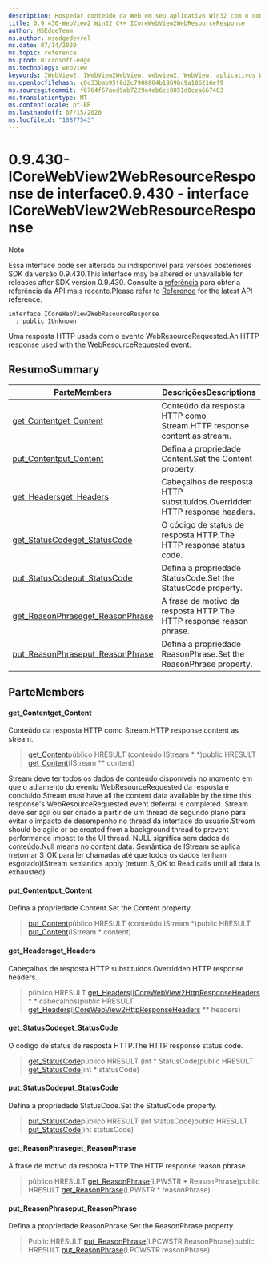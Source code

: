 ```yaml
---
description: Hospedar conteúdo da Web em seu aplicativo Win32 com o controle WebView2 do Microsoft Edge
title: 0.9.430-WebView2 Win32 C++ ICoreWebView2WebResourceResponse
author: MSEdgeTeam
ms.author: msedgedevrel
ms.date: 07/14/2020
ms.topic: reference
ms.prod: microsoft-edge
ms.technology: webview
keywords: IWebView2, IWebView2WebView, webview2, WebView, aplicativos Win32, Win32, Edge, ICoreWebView2, ICoreWebView2Host, controle do navegador, HTML Edge
ms.openlocfilehash: c0c33bab95f8d2c7908864b1869bc9a186216ef9
ms.sourcegitcommit: f6764f57aed9ab7229e4eb6cc8851d0cea667403
ms.translationtype: MT
ms.contentlocale: pt-BR
ms.lasthandoff: 07/15/2020
ms.locfileid: "10877543"
---
```

# <span data-ttu-id="f767d-104">0.9.430-ICoreWebView2WebResourceResponse de interface</span><span class="sxs-lookup"><span data-stu-id="f767d-104">0.9.430 - interface ICoreWebView2WebResourceResponse</span></span> 

> [!NOTE]
> <span data-ttu-id="f767d-105">Essa interface pode ser alterada ou indisponível para versões posteriores SDK da versão 0.9.430.</span><span class="sxs-lookup"><span data-stu-id="f767d-105">This interface may be altered or unavailable for releases after SDK version 0.9.430.</span></span> <span data-ttu-id="f767d-106">Consulte a [referência](../../../webview2-api-reference.md) para obter a referência da API mais recente.</span><span class="sxs-lookup"><span data-stu-id="f767d-106">Please refer to [Reference](../../../webview2-api-reference.md) for the latest API reference.</span></span>

```
interface ICoreWebView2WebResourceResponse
  : public IUnknown
```

<span data-ttu-id="f767d-107">Uma resposta HTTP usada com o evento WebResourceRequested.</span><span class="sxs-lookup"><span data-stu-id="f767d-107">An HTTP response used with the WebResourceRequested event.</span></span>

## <span data-ttu-id="f767d-108">Resumo</span><span class="sxs-lookup"><span data-stu-id="f767d-108">Summary</span></span>

 <span data-ttu-id="f767d-109">Parte</span><span class="sxs-lookup"><span data-stu-id="f767d-109">Members</span></span>                        | <span data-ttu-id="f767d-110">Descrições</span><span class="sxs-lookup"><span data-stu-id="f767d-110">Descriptions</span></span>
--------------------------------|---------------------------------------------
[<span data-ttu-id="f767d-111">get_Content</span><span class="sxs-lookup"><span data-stu-id="f767d-111">get_Content</span></span>](#get_content) | <span data-ttu-id="f767d-112">Conteúdo da resposta HTTP como Stream.</span><span class="sxs-lookup"><span data-stu-id="f767d-112">HTTP response content as stream.</span></span>
[<span data-ttu-id="f767d-113">put_Content</span><span class="sxs-lookup"><span data-stu-id="f767d-113">put_Content</span></span>](#put_content) | <span data-ttu-id="f767d-114">Defina a propriedade Content.</span><span class="sxs-lookup"><span data-stu-id="f767d-114">Set the Content property.</span></span>
[<span data-ttu-id="f767d-115">get_Headers</span><span class="sxs-lookup"><span data-stu-id="f767d-115">get_Headers</span></span>](#get_headers) | <span data-ttu-id="f767d-116">Cabeçalhos de resposta HTTP substituídos.</span><span class="sxs-lookup"><span data-stu-id="f767d-116">Overridden HTTP response headers.</span></span>
[<span data-ttu-id="f767d-117">get_StatusCode</span><span class="sxs-lookup"><span data-stu-id="f767d-117">get_StatusCode</span></span>](#get_statuscode) | <span data-ttu-id="f767d-118">O código de status de resposta HTTP.</span><span class="sxs-lookup"><span data-stu-id="f767d-118">The HTTP response status code.</span></span>
[<span data-ttu-id="f767d-119">put_StatusCode</span><span class="sxs-lookup"><span data-stu-id="f767d-119">put_StatusCode</span></span>](#put_statuscode) | <span data-ttu-id="f767d-120">Defina a propriedade StatusCode.</span><span class="sxs-lookup"><span data-stu-id="f767d-120">Set the StatusCode property.</span></span>
[<span data-ttu-id="f767d-121">get_ReasonPhrase</span><span class="sxs-lookup"><span data-stu-id="f767d-121">get_ReasonPhrase</span></span>](#get_reasonphrase) | <span data-ttu-id="f767d-122">A frase de motivo da resposta HTTP.</span><span class="sxs-lookup"><span data-stu-id="f767d-122">The HTTP response reason phrase.</span></span>
[<span data-ttu-id="f767d-123">put_ReasonPhrase</span><span class="sxs-lookup"><span data-stu-id="f767d-123">put_ReasonPhrase</span></span>](#put_reasonphrase) | <span data-ttu-id="f767d-124">Defina a propriedade ReasonPhrase.</span><span class="sxs-lookup"><span data-stu-id="f767d-124">Set the ReasonPhrase property.</span></span>

## <span data-ttu-id="f767d-125">Parte</span><span class="sxs-lookup"><span data-stu-id="f767d-125">Members</span></span>

#### <span data-ttu-id="f767d-126">get_Content</span><span class="sxs-lookup"><span data-stu-id="f767d-126">get_Content</span></span> 

<span data-ttu-id="f767d-127">Conteúdo da resposta HTTP como Stream.</span><span class="sxs-lookup"><span data-stu-id="f767d-127">HTTP response content as stream.</span></span>

> <span data-ttu-id="f767d-128">[get_Content](#get_content)público HRESULT (conteúdo IStream \* \*)</span><span class="sxs-lookup"><span data-stu-id="f767d-128">public HRESULT [get_Content](#get_content)(IStream \*\* content)</span></span>

<span data-ttu-id="f767d-129">Stream deve ter todos os dados de conteúdo disponíveis no momento em que o adiamento do evento WebResourceRequested da resposta é concluído.</span><span class="sxs-lookup"><span data-stu-id="f767d-129">Stream must have all the content data available by the time this response's WebResourceRequested event deferral is completed.</span></span> <span data-ttu-id="f767d-130">Stream deve ser ágil ou ser criado a partir de um thread de segundo plano para evitar o impacto de desempenho no thread da interface do usuário.</span><span class="sxs-lookup"><span data-stu-id="f767d-130">Stream should be agile or be created from a background thread to prevent performance impact to the UI thread.</span></span> <span data-ttu-id="f767d-131">NULL significa sem dados de conteúdo.</span><span class="sxs-lookup"><span data-stu-id="f767d-131">Null means no content data.</span></span> <span data-ttu-id="f767d-132">Semântica de IStream se aplica (retornar S_OK para ler chamadas até que todos os dados tenham esgotado)</span><span class="sxs-lookup"><span data-stu-id="f767d-132">IStream semantics apply (return S_OK to Read calls until all data is exhausted)</span></span>

#### <span data-ttu-id="f767d-133">put_Content</span><span class="sxs-lookup"><span data-stu-id="f767d-133">put_Content</span></span> 

<span data-ttu-id="f767d-134">Defina a propriedade Content.</span><span class="sxs-lookup"><span data-stu-id="f767d-134">Set the Content property.</span></span>

> <span data-ttu-id="f767d-135">[put_Content](#put_content)público HRESULT (conteúdo IStream \*)</span><span class="sxs-lookup"><span data-stu-id="f767d-135">public HRESULT [put_Content](#put_content)(IStream \* content)</span></span>

#### <span data-ttu-id="f767d-136">get_Headers</span><span class="sxs-lookup"><span data-stu-id="f767d-136">get_Headers</span></span> 

<span data-ttu-id="f767d-137">Cabeçalhos de resposta HTTP substituídos.</span><span class="sxs-lookup"><span data-stu-id="f767d-137">Overridden HTTP response headers.</span></span>

> <span data-ttu-id="f767d-138">público HRESULT [get_Headers](#get_headers)([ICoreWebView2HttpResponseHeaders](ICoreWebView2HttpResponseHeaders.md) \* \* cabeçalhos)</span><span class="sxs-lookup"><span data-stu-id="f767d-138">public HRESULT [get_Headers](#get_headers)([ICoreWebView2HttpResponseHeaders](ICoreWebView2HttpResponseHeaders.md) \*\* headers)</span></span>

#### <span data-ttu-id="f767d-139">get_StatusCode</span><span class="sxs-lookup"><span data-stu-id="f767d-139">get_StatusCode</span></span> 

<span data-ttu-id="f767d-140">O código de status de resposta HTTP.</span><span class="sxs-lookup"><span data-stu-id="f767d-140">The HTTP response status code.</span></span>

> <span data-ttu-id="f767d-141">[get_StatusCode](#get_statuscode)público HRESULT (int \* StatusCode)</span><span class="sxs-lookup"><span data-stu-id="f767d-141">public HRESULT [get_StatusCode](#get_statuscode)(int \* statusCode)</span></span>

#### <span data-ttu-id="f767d-142">put_StatusCode</span><span class="sxs-lookup"><span data-stu-id="f767d-142">put_StatusCode</span></span> 

<span data-ttu-id="f767d-143">Defina a propriedade StatusCode.</span><span class="sxs-lookup"><span data-stu-id="f767d-143">Set the StatusCode property.</span></span>

> <span data-ttu-id="f767d-144">[put_StatusCode](#put_statuscode)público HRESULT (int StatusCode)</span><span class="sxs-lookup"><span data-stu-id="f767d-144">public HRESULT [put_StatusCode](#put_statuscode)(int statusCode)</span></span>

#### <span data-ttu-id="f767d-145">get_ReasonPhrase</span><span class="sxs-lookup"><span data-stu-id="f767d-145">get_ReasonPhrase</span></span> 

<span data-ttu-id="f767d-146">A frase de motivo da resposta HTTP.</span><span class="sxs-lookup"><span data-stu-id="f767d-146">The HTTP response reason phrase.</span></span>

> <span data-ttu-id="f767d-147">público HRESULT [get_ReasonPhrase](#get_reasonphrase)(LPWSTR \* ReasonPhrase)</span><span class="sxs-lookup"><span data-stu-id="f767d-147">public HRESULT [get_ReasonPhrase](#get_reasonphrase)(LPWSTR \* reasonPhrase)</span></span>

#### <span data-ttu-id="f767d-148">put_ReasonPhrase</span><span class="sxs-lookup"><span data-stu-id="f767d-148">put_ReasonPhrase</span></span> 

<span data-ttu-id="f767d-149">Defina a propriedade ReasonPhrase.</span><span class="sxs-lookup"><span data-stu-id="f767d-149">Set the ReasonPhrase property.</span></span>

> <span data-ttu-id="f767d-150">Public HRESULT [put_ReasonPhrase](#put_reasonphrase)(LPCWSTR ReasonPhrase)</span><span class="sxs-lookup"><span data-stu-id="f767d-150">public HRESULT [put_ReasonPhrase](#put_reasonphrase)(LPCWSTR reasonPhrase)</span></span>

